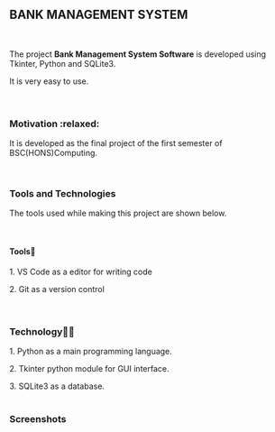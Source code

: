 <h2>BANK MANAGEMENT SYSTEM </h2><br>
<p>The project <strong>Bank Management System Software</strong> is developed using Tkinter, Python and SQLite3.</p>
It is very easy to use.
<br>
<br>
<br>
<h3>Motivation :relaxed: </h3>
<p>It is developed as the final project of the first semester of BSC(HONS)Computing.</p>
<br>

<h3>Tools and Technologies</h3>
<p>The tools used while making this project are shown below.</p>

<br>
<h4>Tools🧰</h3>
<p>1. VS Code as a editor for writing code
<p>2. Git as a version control
 <br>
<br>
<br>
<h3>Technology🧑‍💻</h3>
<p>1. Python as a main programming language.

<p>2. Tkinter python module for GUI interface.

<p>3. SQLite3 as a database.
 <br>
 <br>
  
 <h3>Screenshots</h3>
